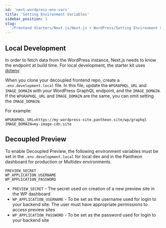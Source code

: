 ```yaml
---
id: 'next-wordpress-env-vars'
title: 'Setting Environment Variables'
sidebar_position: 1
slug:
  '/Frontend Starters/Next.js/Next.js + WordPress/Setting Environment Variables'
---
```


## Local Development

In order to fetch data from the WordPress instance, Next.js needs to know the
endpoint at build time. For local development, the starter kit uses
[dotenv](https://www.npmjs.com/package/dotenv).

When you clone your decoupled frontend repo, create a `.env.development.local`
file. In this file, update the `WPGRAPHQL_URL` and `IMAGE_DOMAIN` with your
WordPress GraphQL endpoint, and the `IMAGE_DOMAIN`. If the `WPGRAPHQL_URL` and
`IMAGE_DOMAIN` are the same, you can omit setting the `IMAGE_DOMAIN`.

For example:

```
WPGRAPHQL_URL=https://my-wordpress-site.pantheon.site/wp/graphql
IMAGE_DOMAIN=my-image-cdn.site
```

## Decoupled Preview

To enable Decoupled Preview, the following environment variables must be set in
the `.env.development.local` for local dev and in the Pantheon dashboard for
production or Multidev environments.

```
PREVIEW_SECRET
WP_APPLICATION_USERNAME
WP_APPLICATION_PASSWORD
```

- `PREVIEW_SECRET` - The secret used on creation of a new preview site in the WP
  dashboard
- `WP_APPLICATION_USERNAME` - To be set as the username used for login to your
  backend site. The user must have appropriate permissions to access preview
  sites
- `WP_APPLICATION_PASSWORD` - To be set as the password used for login to your
  backend site
